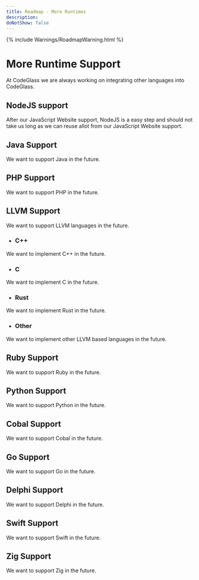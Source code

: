 ```yaml
---
title: Roadmap - More Runtimes
description: 
doNotShow: false
---
```

{% include Warnings/RoadmapWarning.html %}

# More Runtime Support

At CodeGlass we are always working on integrating other languages into CodeGlass.

## NodeJS support
After our JavaScript Website support, NodeJS is a easy step and should not take us long as we can reuse allot from our JavaScript Website support.

## Java Support
We want to support Java in the future.

## PHP Support
We want to support PHP in the future.

## LLVM Support
We want to support LLVM languages in the future.


- ### C++
We want to implement C++ in the future.

- ### C
We want to implement C in the future.

- ### Rust
We want to implement Rust in the future.

- ### Other
We want to implement other LLVM based languages in the future.


## Ruby Support
We want to support Ruby in the future.

## Python Support
We want to support Python in the future.

## Cobal Support
We want to support Cobal in the future.

## Go Support
We want to support Go in the future.

## Delphi Support
We want to support Delphi in the future.

## Swift Support
We want to support Swift in the future.

## Zig Support
We want to support Zig in the future.